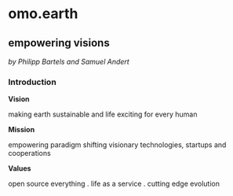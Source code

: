 # omo.earth

## empowering visions
*by Philipp Bartels and Samuel Andert*

### Introduction

**Vision**

making earth sustainable and life exciting for every human

**Mission**

empowering paradigm shifting visionary technologies, startups and cooperations

**Values**

open source everything . life as a service . cutting edge evolution

